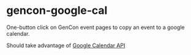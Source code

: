 # gencon-google-cal
One-button click on GenCon event pages to copy an event to a google calendar.

Should take advantage of [Google Calendar API](https://developers.google.com/google-apps/calendar/quickstart/js)
